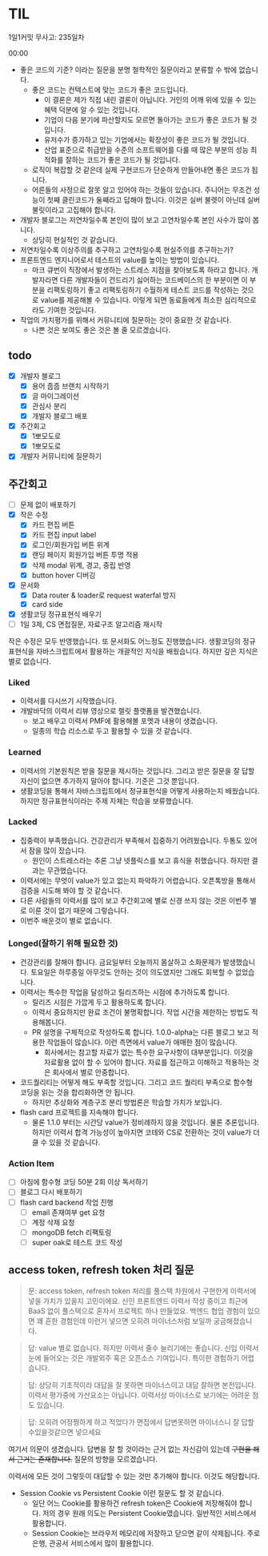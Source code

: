 # TIL

1일1커밋 무사고: 235일차

00:00

- 좋은 코드의 기준? 이라는 질문을 분명 철학적인 질문이라고 분류할 수 밖에 없습니다.
  - 좋은 코드는 컨텍스트에 맞는 코드가 좋은 코드입니다.
    - 이 결론은 제가 직접 내린 결론이 아닙니다. 거인의 어깨 위에 있을 수 있는 혜택 덕분에 알 수 있는 것입니다.
    - 기업이 다음 분기에 파산할지도 모르면 돌아가는 코드가 좋은 코드가 될 것입니다.
    - 유저수가 증가하고 있는 기업에서는 확장성이 좋은 코드가 될 것입니다.
    - 산업 표준으로 취급받을 수준의 소프트웨어를 다룰 때 많은 부분의 성능 최적화를 잘하는 코드가 좋은 코드가 될 것입니다.
  - 로직이 복잡할 것 같은데 실제 구현코드가 단순하게 만들어내면 좋은 코드가 됩니다.
  - 어른들의 사정으로 잘못 알고 있어야 하는 것들이 있습니다. 주니어는 무조건 성능이 첫째 클린코드가 둘째라고 답해야 합니다. 이것은 실버 불렛이 아닌데 실버 불릿이라고 고집해야 합니다.
- 개발자 블로그는 저연차일수록 본인이 많이 보고 고연차일수록 본인 사수가 많이 봅니다.
  - 상당히 현실적인 것 같습니다.
- 저연차일수록 이상주의를 추구하고 고연차일수록 현실주의를 추구하는가?
- 프론트엔드 엔지니어로서 테스트의 value를 높이는 방법이 있습니다.
  - 마크 큐번이 직장에서 발생하는 스트레스 지점을 찾아보도록 하라고 합니다. 개발자라면 다른 개발자들이 건드리기 싫어하는 코드베이스의 한 부분이면 이 부분을 리팩토링하기 좋고 리팩토링하기 수월하게 테스트 코드를 작성하는 것으로 value를 제공해볼 수 있습니다. 이렇게 되면 동료들에게 최소한 심리적으로라도 기여한 것입니다.
- 작업의 가치평가를 위해서 커뮤니티에 질문하는 것이 중요한 것 같습니다.
  - 나쁜 것은 보여도 좋은 것은 볼 줄 모르겠습니다.

## todo

- [x] 개발자 블로그
  - [x] 용어 줍줍 브랜치 시작하기
  - [x] 글 마이그레이션
  - [x] 관심사 분리
  - [x] 개발자 블로그 배포
- [x] 주간회고
  - [x] 1뽀모도로
  - [x] 1뽀모도로
- [x] 개발자 커뮤니티에 질문하기

## 주간회고

- [ ] 문제 없이 배포하기
- [x] 작은 수정
  - [x] 카드 편집 버튼
  - [x] 카드 편집 input label
  - [x] 로그인/회원가입 버튼 위계
  - [x] 랜딩 페이지 회원가입 버튼 투명 적용
  - [x] 삭제 modal 위계, 경고, 중립 반영
  - [x] button hover 디버깅
- [x] 문서화
  - [x] Data router & loader로 request waterfal 방지
  - [x] card side
- [x] 생활코딩 정규표현식 배우기
- [ ] 1일 3제, CS 면접질문, 자료구조 알고리즘 재시작

작은 수정은 모두 반영했습니다. 또 문서화도 어느정도 진행했습니다. 생활코딩의 정규표현식을 자바스크립트에서 활용하는 개괄적인 지식을 배웠습니다. 하지만 깊은 지식은 별로 없습니다.

### Liked

- 이력서를 다시쓰기 시작했습니다.
- 개발바닥의 이력서 리뷰 영상으로 렐릿 플랫폼을 발견했습니다.
  - 보고 배우고 이력서 PMF에 활용해볼 포멧과 내용이 생겼습니다.
  - 일종의 학습 리소스로 두고 활용할 수 있을 것 같습니다.

### Learned

- 이력서의 기본원칙은 받을 질문을 제시하는 것입니다. 그리고 받은 질문을 잘 답할 자신이 없으면 추가하지 말아야 합니다. 기준은 그것 뿐입니다.
- 생활코딩을 통해서 자바스크립트에서 정규표현식을 어떻게 사용하는지 배웠습니다. 하지만 정규표현식이라는 주제 자체는 학습을 보류했습니다.

### Lacked

- 집중력이 부족했습니다. 건강관리가 부족해서 집중하기 어려웠습니다. 두통도 있어서 잠을 많이 잤습니다.
  - 원인이 스트레스라는 추론 그냥 넷플릭스를 보고 휴식을 취했습니다. 하지만 결과는 무관했습니다.
- 이력서에는 무엇이 value가 있고 없는지 파악하기 어렵습니다. 오픈톡방을 통해서 검증을 시도해 봐야 할 것 같습니다.
- 다른 사람들의 이력서를 많이 보고 주간회고에 별로 신경 쓰지 않는 것은 이번주 별로 이룬 것이 없기 때문에 그렇습니다.
- 이번주 배운것이 별로 없습니다.

### Longed(잘하기 위해 필요한 것)

- 건강관리를 잘해야 합니다. 금요일부터 오늘까지 몸살하고 소화문제가 발생했습니다. 토요일은 하루종일 아무것도 안하는 것이 의도였지만 그래도 회복할 수 없었습니다.
- 이력서는 특수한 작업을 달성하고 릴리즈하는 시점에 추가하도록 합니다.
  - 릴리즈 시점은 가깝게 두고 활용하도록 합니다.
  - 이력서 중요하지만 완료 조건이 불명확합니다. 작업 시간을 제한하는 방법도 적용해봅니다.
  - PR 설명을 구체적으로 작성하도록 합니다. 1.0.0-alpha는 다른 블로그 보고 적용한 작업들이 많습니다. 이런 측면에서 value가 애매한 점이 많습니다.
    - 회사에서는 참고할 자료가 없는 특수한 요구사항이 대부분입니다. 이것을 자료활용 없이 할 수 있어야 합니다. 자료를 접근하고 이해하고 적용하는 것은 회사에서 별로 안중합니다.
- 코드퀄리티는 어떻게 해도 부족할 것입니다. 그리고 코드 퀄리티 부족으로 함수형 코딩을 읽는 것을 합리화하면 안 됩니다.
  - 하지만 추상화와 계층구조 분리 방법론은 학습할 가치가 보입니다.
- flash card 프로젝트를 지속해야 합니다.
  - 물론 1.1.0 부터는 시간당 value가 정비례하지 않을 것입니다. 물론 추론입니다. 하지만 이력서 합격 가능성이 높아지면 코테와 CS로 전환하는 것이 value가 더 클 수 있을 것 같습니다.

### Action Item

- [ ] 아침에 함수형 코딩 50분 2회 이상 독서하기
- [ ] 블로그 다시 배포하기
- [ ] flash card backend 작업 진행
  - [ ] email 존재여부 get 요청
  - [ ] 계정 삭제 요청
  - [ ] mongoDB fetch 리팩토링
  - [ ] super oak로 테스트 코드 작성

## access token, refresh token 처리 질문

> 문: access token, refresh token 처리를 풀스택 차원에서 구현한게 이력서에 넣을 가치가 있을지 고민이에요. 신인 프론트엔드 이력서 작성 중이고 최근에 BaaS 없이 풀스택으로 혼자서 프로젝트 하나 만들었요. 백엔드 협업 경험이 있으면 꽤 흔한 경험인데 이런거 넣으면 오히려 마이너스처럼 보일까 궁금해졌습니다.

> 답: value 별로 없습니다. 하지만 이력서 줄수 늘리기에는 좋습니다. 신입 이력서 눈에 들어오는 것은 개발외주 혹은 오픈소스 기여입니다. 특이한 경험하기 어렵습니다.

> 답: 상당히 기초적이라 대답을 잘 못하면 마이너스이고 대답 잘하면 본전입니다. 이력서 평가중에 가산요소는 아닙니다. 이력서상 마이너스로 보기에는 어려운 점도 있습니다.

> 답: 오히려 어정쩡하게 하고 적었다가 면접에서 답변못하면 마이너스니 잘 답할수있을것같으면 넣으세요

여기서 의문이 생겼습니다. 답변을 잘 할 것이라는 근거 없는 자신감이 있는데 ~~구현을 해서 근거는 존재합니다.~~ 질문의 방향을 모르겠습니다.

이력서에 모든 것이 그렇듯이 대답할 수 있는 것만 추가해야 합니다. 이것도 해당합니다.

- Session Cookie vs Persistent Cookie 이런 질문도 할 것 같습니다.
  - 일단 어느 Cookie를 활용하건 refresh token은 Cookie에 저장해줘야 합니다. 저의 경우 원래 의도는 Persistent Cookie였습니다. 일반적인 서비스에서 활용합니다.
  - Session Cookie는 브라우저 메모리에 저장하고 닫으면 같이 삭제됩니다. 주로 은행, 관공서 서비스에서 많이 활용합니다.
